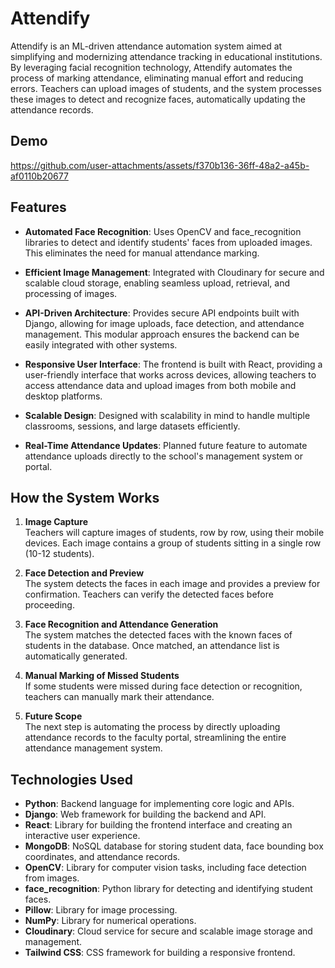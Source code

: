# Attendify
Attendify is an ML-driven attendance automation system aimed at simplifying and modernizing attendance tracking in educational institutions. By leveraging facial recognition technology, Attendify automates the process of marking attendance, eliminating manual effort and reducing errors. Teachers can upload images of students, and the system processes these images to detect and recognize faces, automatically updating the attendance records.

## Demo
https://github.com/user-attachments/assets/f370b136-36ff-48a2-a45b-af0110b20677

## Features

- **Automated Face Recognition**: Uses OpenCV and face_recognition libraries to detect and identify students' faces from uploaded images. This eliminates the need for manual attendance marking.
  
- **Efficient Image Management**: Integrated with Cloudinary for secure and scalable cloud storage, enabling seamless upload, retrieval, and processing of images.
  
- **API-Driven Architecture**: Provides secure API endpoints built with Django, allowing for image uploads, face detection, and attendance management. This modular approach ensures the backend can be easily integrated with other systems.
  
- **Responsive User Interface**: The frontend is built with React, providing a user-friendly interface that works across devices, allowing teachers to access attendance data and upload images from both mobile and desktop platforms.
  
- **Scalable Design**: Designed with scalability in mind to handle multiple classrooms, sessions, and large datasets efficiently.
  
- **Real-Time Attendance Updates**: Planned future feature to automate attendance uploads directly to the school's management system or portal.
  
## How the System Works

1. **Image Capture**  
   Teachers will capture images of students, row by row, using their mobile devices. Each image contains a group of students sitting in a single row (10-12 students).

2. **Face Detection and Preview**  
   The system detects the faces in each image and provides a preview for confirmation. Teachers can verify the detected faces before proceeding.

3. **Face Recognition and Attendance Generation**  
   The system matches the detected faces with the known faces of students in the database. Once matched, an attendance list is automatically generated.

4. **Manual Marking of Missed Students**  
   If some students were missed during face detection or recognition, teachers can manually mark their attendance.

5. **Future Scope**  
   The next step is automating the process by directly uploading attendance records to the faculty portal, streamlining the entire attendance management system.


## Technologies Used

- **Python**: Backend language for implementing core logic and APIs.
- **Django**: Web framework for building the backend and API.
- **React**: Library for building the frontend interface and creating an interactive user experience.
- **MongoDB**: NoSQL database for storing student data, face bounding box coordinates, and attendance records.
- **OpenCV**: Library for computer vision tasks, including face detection from images.
- **face_recognition**: Python library for detecting and identifying student faces.
- **Pillow**: Library for image processing.
- **NumPy**: Library for numerical operations.
- **Cloudinary**: Cloud service for secure and scalable image storage and management.
- **Tailwind CSS**: CSS framework for building a responsive frontend.

